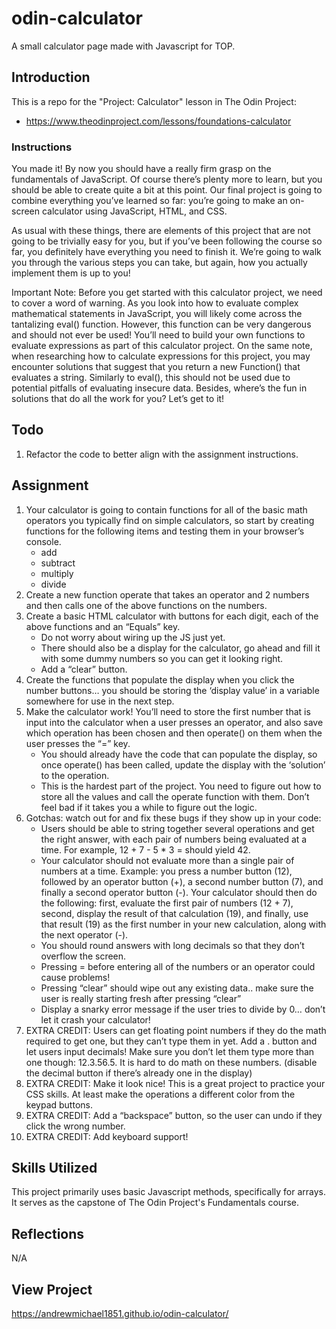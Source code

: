 # odin-calculator
A small calculator page made with Javascript for TOP.

## Introduction
This is a repo for the "Project: Calculator" lesson in The Odin Project:

- https://www.theodinproject.com/lessons/foundations-calculator

### Instructions

You made it! By now you should have a really firm grasp on the fundamentals of JavaScript. Of course there’s plenty more to learn, but you should be able to create quite a bit at this point. Our final project is going to combine everything you’ve learned so far: you’re going to make an on-screen calculator using JavaScript, HTML, and CSS.

As usual with these things, there are elements of this project that are not going to be trivially easy for you, but if you’ve been following the course so far, you definitely have everything you need to finish it. We’re going to walk you through the various steps you can take, but again, how you actually implement them is up to you!

Important Note: Before you get started with this calculator project, we need to cover a word of warning. As you look into how to evaluate complex mathematical statements in JavaScript, you will likely come across the tantalizing eval() function. However, this function can be very dangerous and should not ever be used! You’ll need to build your own functions to evaluate expressions as part of this calculator project. On the same note, when researching how to calculate expressions for this project, you may encounter solutions that suggest that you return a new Function() that evaluates a string. Similarly to eval(), this should not be used due to potential pitfalls of evaluating insecure data. Besides, where’s the fun in solutions that do all the work for you? Let’s get to it!

## Todo
1. Refactor the code to better align with the assignment instructions.

## Assignment

1. Your calculator is going to contain functions for all of the basic math operators you typically find on simple calculators, so start by creating functions for the following items and testing them in your browser’s console.
    * add
    * subtract
    * multiply
    * divide
2. Create a new function operate that takes an operator and 2 numbers and then calls one of the above functions on the numbers.
3. Create a basic HTML calculator with buttons for each digit, each of the above functions and an “Equals” key.
    * Do not worry about wiring up the JS just yet.
    * There should also be a display for the calculator, go ahead and fill it with some dummy numbers so you can get it looking right.
    * Add a “clear” button.
4. Create the functions that populate the display when you click the number buttons… you should be storing the ‘display value’ in a variable somewhere for use in the next step.
5. Make the calculator work! You’ll need to store the first number that is input into the calculator when a user presses an operator, and also save which operation has been chosen and then operate() on them when the user presses the “=” key.
    * You should already have the code that can populate the display, so once operate() has been called, update the display with the ‘solution’ to the operation.
    * This is the hardest part of the project. You need to figure out how to store all the values and call the operate function with them. Don’t feel bad if it takes you a while to figure out the logic.
6. Gotchas: watch out for and fix these bugs if they show up in your code:
    * Users should be able to string together several operations and get the right answer, with each pair of numbers being evaluated at a time. For example, 12 + 7 - 5 * 3 = should yield 42.
    * Your calculator should not evaluate more than a single pair of numbers at a time. Example: you press a number button (12), followed by an operator button (+), a second number button (7), and finally a second operator button (-). Your calculator should then do the following: first, evaluate the first pair of numbers (12 + 7), second, display the result of that calculation (19), and finally, use that result (19) as the first number in your new calculation, along with the next operator (-).
    * You should round answers with long decimals so that they don’t overflow the screen.
    * Pressing = before entering all of the numbers or an operator could cause problems!
    * Pressing “clear” should wipe out any existing data.. make sure the user is really starting fresh after pressing “clear”
    * Display a snarky error message if the user tries to divide by 0… don’t let it crash your calculator!
7. EXTRA CREDIT: Users can get floating point numbers if they do the math required to get one, but they can’t type them in yet. Add a . button and let users input decimals! Make sure you don’t let them type more than one though: 12.3.56.5. It is hard to do math on these numbers. (disable the decimal button if there’s already one in the display)
8. EXTRA CREDIT: Make it look nice! This is a great project to practice your CSS skills. At least make the operations a different color from the keypad buttons.
9. EXTRA CREDIT: Add a “backspace” button, so the user can undo if they click the wrong number.
10. EXTRA CREDIT: Add keyboard support!

## Skills Utilized
This project primarily uses basic Javascript methods, specifically for arrays. It serves as the capstone of The Odin Project's Fundamentals course.

## Reflections
N/A

## View Project
https://andrewmichael1851.github.io/odin-calculator/
